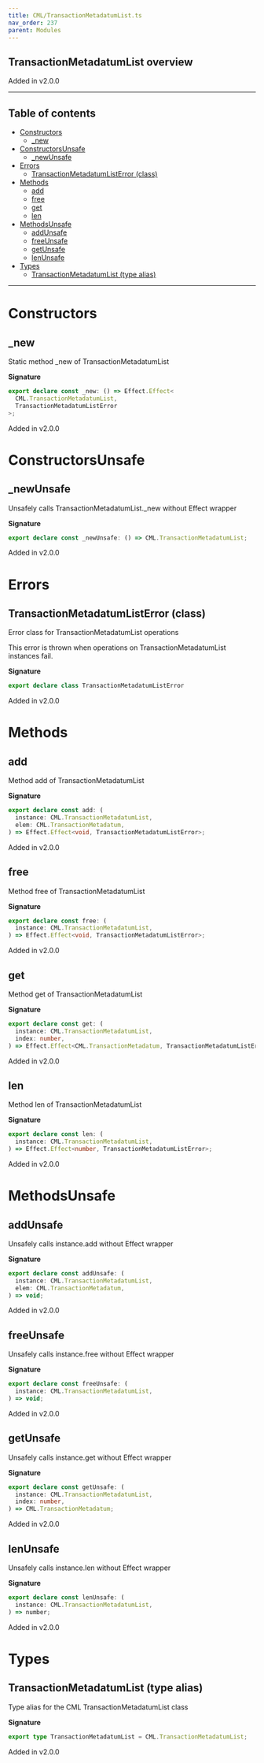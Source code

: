 ```yaml
---
title: CML/TransactionMetadatumList.ts
nav_order: 237
parent: Modules
---
```


## TransactionMetadatumList overview

Added in v2.0.0

---

<h2 class="text-delta">Table of contents</h2>

- [Constructors](#constructors)
  - [\_new](#_new)
- [ConstructorsUnsafe](#constructorsunsafe)
  - [\_newUnsafe](#_newunsafe)
- [Errors](#errors)
  - [TransactionMetadatumListError (class)](#transactionmetadatumlisterror-class)
- [Methods](#methods)
  - [add](#add)
  - [free](#free)
  - [get](#get)
  - [len](#len)
- [MethodsUnsafe](#methodsunsafe)
  - [addUnsafe](#addunsafe)
  - [freeUnsafe](#freeunsafe)
  - [getUnsafe](#getunsafe)
  - [lenUnsafe](#lenunsafe)
- [Types](#types)
  - [TransactionMetadatumList (type alias)](#transactionmetadatumlist-type-alias)

---

# Constructors

## \_new

Static method \_new of TransactionMetadatumList

**Signature**

```ts
export declare const _new: () => Effect.Effect<
  CML.TransactionMetadatumList,
  TransactionMetadatumListError
>;
```

Added in v2.0.0

# ConstructorsUnsafe

## \_newUnsafe

Unsafely calls TransactionMetadatumList.\_new without Effect wrapper

**Signature**

```ts
export declare const _newUnsafe: () => CML.TransactionMetadatumList;
```

Added in v2.0.0

# Errors

## TransactionMetadatumListError (class)

Error class for TransactionMetadatumList operations

This error is thrown when operations on TransactionMetadatumList instances fail.

**Signature**

```ts
export declare class TransactionMetadatumListError
```

Added in v2.0.0

# Methods

## add

Method add of TransactionMetadatumList

**Signature**

```ts
export declare const add: (
  instance: CML.TransactionMetadatumList,
  elem: CML.TransactionMetadatum,
) => Effect.Effect<void, TransactionMetadatumListError>;
```

Added in v2.0.0

## free

Method free of TransactionMetadatumList

**Signature**

```ts
export declare const free: (
  instance: CML.TransactionMetadatumList,
) => Effect.Effect<void, TransactionMetadatumListError>;
```

Added in v2.0.0

## get

Method get of TransactionMetadatumList

**Signature**

```ts
export declare const get: (
  instance: CML.TransactionMetadatumList,
  index: number,
) => Effect.Effect<CML.TransactionMetadatum, TransactionMetadatumListError>;
```

Added in v2.0.0

## len

Method len of TransactionMetadatumList

**Signature**

```ts
export declare const len: (
  instance: CML.TransactionMetadatumList,
) => Effect.Effect<number, TransactionMetadatumListError>;
```

Added in v2.0.0

# MethodsUnsafe

## addUnsafe

Unsafely calls instance.add without Effect wrapper

**Signature**

```ts
export declare const addUnsafe: (
  instance: CML.TransactionMetadatumList,
  elem: CML.TransactionMetadatum,
) => void;
```

Added in v2.0.0

## freeUnsafe

Unsafely calls instance.free without Effect wrapper

**Signature**

```ts
export declare const freeUnsafe: (
  instance: CML.TransactionMetadatumList,
) => void;
```

Added in v2.0.0

## getUnsafe

Unsafely calls instance.get without Effect wrapper

**Signature**

```ts
export declare const getUnsafe: (
  instance: CML.TransactionMetadatumList,
  index: number,
) => CML.TransactionMetadatum;
```

Added in v2.0.0

## lenUnsafe

Unsafely calls instance.len without Effect wrapper

**Signature**

```ts
export declare const lenUnsafe: (
  instance: CML.TransactionMetadatumList,
) => number;
```

Added in v2.0.0

# Types

## TransactionMetadatumList (type alias)

Type alias for the CML TransactionMetadatumList class

**Signature**

```ts
export type TransactionMetadatumList = CML.TransactionMetadatumList;
```

Added in v2.0.0
